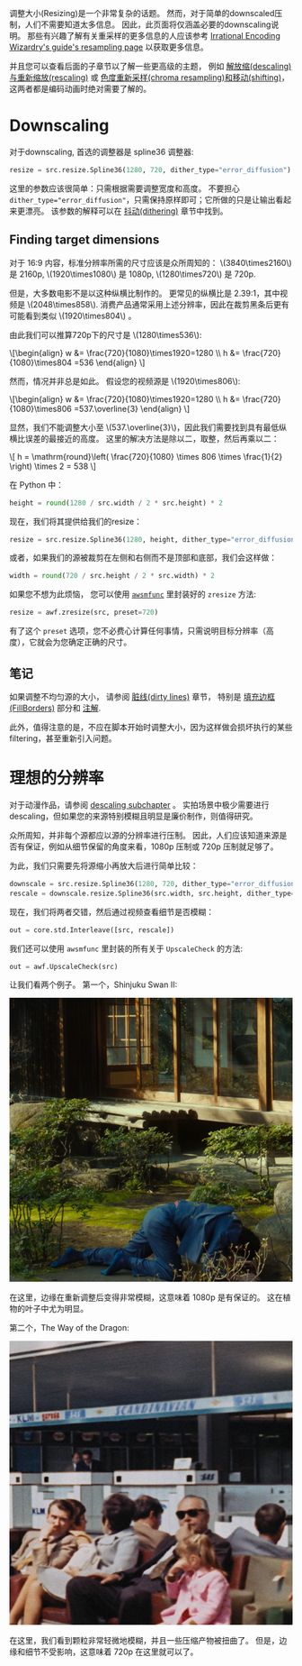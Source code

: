 调整大小(Resizing)是一个非常复杂的话题。
然而，对于简单的downscaled压制，人们不需要知道太多信息。
因此，此页面将仅涵盖必要的downscaling说明。
那些有兴趣了解有关重采样的更多信息的人应该参考 [Irrational Encoding Wizardry's guide's resampling page](https://guide.encode.moe/encoding/resampling.html) 以获取更多信息。

并且您可以查看后面的子章节以了解一些更高级的主题， 例如 [解放缩(descaling)与重新缩放(rescaling)](descaling.md) 或 [色度重新采样(chroma resampling)和移动(shifting)](chroma_res.md)，这两者都是编码动画时绝对需要了解的。

# Downscaling

对于downscaling, 首选的调整器是 spline36 调整器:

```py
resize = src.resize.Spline36(1280, 720, dither_type="error_diffusion")
```

这里的参数应该很简单：只需根据需要调整宽度和高度。
不要担心 `dither_type="error_diffusion"`，只需保持原样即可；它所做的只是让输出看起来更漂亮。
该参数的解释可以在 [抖动(dithering)](bit_depths.md) 章节中找到。

## Finding target dimensions

对于 16:9 内容，标准分辨率所需的尺寸应该是众所周知的： \\(3840\times2160\\) 是 2160p, \\(1920\times1080\\) 是 1080p, \\(1280\times720\\) 是 720p.

但是，大多数电影不是以这种纵横比制作的。
更常见的纵横比是 2.39:1，其中视频是 \\(2048\times858\\).
消费产品通常采用上述分辨率，因此在裁剪黑条后更有可能看到类似 \\(1920\times804\\) 。

由此我们可以推算720p下的尺寸是 \\(1280\times536\\):

\\[\begin{align}
w &= \frac{720}{1080}\times1920=1280 \\\\
h &= \frac{720}{1080}\times804 =536
\end{align}
\\]

然而，情况并非总是如此。
假设您的视频源是 \\(1920\times806\\):

\\[\begin{align}
w &= \frac{720}{1080}\times1920=1280 \\\\
h &= \frac{720}{1080}\times806 =537.\overline{3}
\end{align}
\\]

显然，我们不能调整大小至 \\(537.\overline{3}\\)，因此我们需要找到具有最低纵横比误差的最接近的高度。
这里的解决方法是除以二，取整，然后再乘以二：

\\[
h = \mathrm{round}\left( \frac{720}{1080} \times 806 \times \frac{1}{2} \right) \times 2 = 538
\\]

在 Python 中：

```py
height = round(1280 / src.width / 2 * src.height) * 2
```

现在，我们将其提供给我们的resize：

```py
resize = src.resize.Spline36(1280, height, dither_type="error_diffusion")
```

或者，如果我们的源被裁剪在左侧和右侧而不是顶部和底部，我们会这样做：

```py
width = round(720 / src.height / 2 * src.width) * 2
```

如果您不想为此烦恼， 您可以使用 [`awsmfunc`](https://git.concertos.live/AHD/awsmfunc/) 里封装好的 `zresize` 方法:

```py
resize = awf.zresize(src, preset=720)
```

有了这个 `preset` 选项，您不必费心计算任何事情，只需说明目标分辨率（高度），它就会为您确定正确的尺寸。

## 笔记

如果调整不均匀源的大小， 请参阅 [脏线(dirty lines)](dirty_lines.md) 章节， 特别是 [填充边框(FillBorders)](dirty_lines.md#fillborders) 部分和 [注解](dirty_lines.md#notes).

此外，值得注意的是，不应在脚本开始时调整大小，因为这样做会损坏执行的某些filtering，甚至重新引入问题。

# 理想的分辨率

对于动漫作品，请参阅 [descaling subchapter](descaling.md) 。
实拍场景中极少需要进行descaling，但如果您的来源特别模糊且明显是廉价制作，则值得研究。

众所周知，并非每个源都应以源的分辨率进行压制。
因此，人们应该知道来源是否有保证，例如从细节保留的角度来看，1080p 压制或 720p 压制就足够了。

为此，我们只需要先将源缩小再放大后进行简单比较：

```py
downscale = src.resize.Spline36(1280, 720, dither_type="error_diffusion")
rescale = downscale.resize.Spline36(src.width, src.height, dither_type="error_diffusion")
```

现在，我们将两者交错，然后通过视频查看细节是否模糊：

```py
out = core.std.Interleave([src, rescale])
```

我们还可以使用 `awsmfunc` 里封装的所有关于 `UpscaleCheck` 的方法:

```py
out = awf.UpscaleCheck(src)
```

让我们看两个例子。
第一个，Shinjuku Swan II:

<p align="center">
<img src='Pictures/swan_0.png' onmouseover="this.src='Pictures/swan_1.png';" onmouseout="this.src='Pictures/swan_0.png';"/>
</p>

在这里，边缘在重新调整后变得非常模糊，这意味着 1080p 是有保证的。
这在植物的叶子中尤为明显。

第二个，The Way of the Dragon:

<p align="center">
<img src='Pictures/dragon_0.png' onmouseover="this.src='Pictures/dragon_1.png';" onmouseout="this.src='Pictures/dragon_0.png';"/>
</p>

在这里，我们看到颗粒非常轻微地模糊，并且一些压缩产物被扭曲了。
但是，边缘和细节不受影响，这意味着 720p 在这里就可以了。
